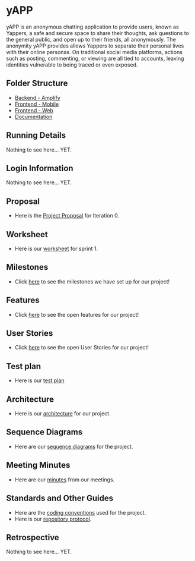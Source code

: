 # yAPP 

yAPP is an anonymous chatting application to provide users, known as Yappers, a safe and secure space to share their thoughts, ask questions to the general public, and open up to their friends, all anonymously. The anonymity yAPP provides allows Yappers to separate their personal lives with their online personas. On traditional social media platforms, actions such as posting, commenting, or viewing are all tied to accounts, leaving identities vulnerable to being traced or even exposed.

## Folder Structure
 - [Backend - Amplify](./amplify/)
 - [Frontend - Mobile](./yAppMobile/)
 - [Frontend - Web](./yAppWeb/)
 - [Documentation](./Documentation/)

## Running Details
Nothing to see here... YET.

## Login Information
Nothing to see here... YET.

## Proposal
- Here is the [Project Proposal](./Documentation/Sprint%200/Project%20Proposal.md) for Iteration 0.

## Worksheet
- Here is our [worksheet](./Documentation/Sprint%201/Sprint%201%20Worksheet.md) for sprint 1.

## Milestones
- Click [here](https://github.com/KageSilver/yAPP/milestones) to see the milestones we have set up for our project!

## Features
- Click [here](https://github.com/KageSilver/yAPP/labels/feature) to see the open features for our project!

## User Stories
- Click [here](https://github.com/KageSilver/yAPP/labels/user%20story) to see the open User Stories for our project!

## Test plan
 - Here is our [test plan](./Documentation/Sprint%201/Test%20Plan.md)

## Architecture
 - Here is our [architecture](./Documentation/Architecture.md) for our project.

## Sequence Diagrams
 - Here are our [sequence diagrams](./Documentation/Sequence%20Diagrams/Sequence%20Diagrams.md) for the project.

## Meeting Minutes
- Here are our [minutes](./Documentation/Meeting%20Minutes) from our meetings.

## Standards and Other Guides
- Here are the [coding conventions](./Documentation/Standards/Coding%20Conventions.md) used for the project.
- Here is our [repository protocol](./Documentation/Standards/Repository%20Protocol.md).

## Retrospective
Nothing to see here... YET.

